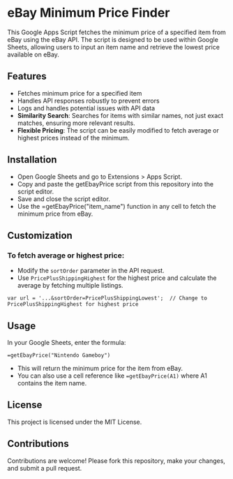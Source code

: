 # eBay Minimum Price Finder
This Google Apps Script fetches the minimum price of a specified item from eBay using the eBay API. The script is designed to be used within Google Sheets, allowing users to input an item name and retrieve the lowest price available on eBay.

## Features
- Fetches minimum price for a specified item
- Handles API responses robustly to prevent errors
- Logs and handles potential issues with API data
- **Similarity Search**: Searches for items with similar names, not just exact matches, ensuring more relevant results.
- **Flexible Pricing**: The script can be easily modified to fetch average or highest prices instead of the minimum.

## Installation
- Open Google Sheets and go to Extensions > Apps Script.
- Copy and paste the getEbayPrice script from this repository into the script editor.
- Save and close the script editor.
- Use the =getEbayPrice("item_name") function in any cell to fetch the minimum price from eBay.

## Customization

### To fetch average or highest price:
- Modify the `sortOrder` parameter in the API request.
- Use `PricePlusShippingHighest` for the highest price and calculate the average by fetching multiple listings.

```
var url = '...&sortOrder=PricePlusShippingLowest';  // Change to PricePlusShippingHighest for highest price
```

## Usage
In your Google Sheets, enter the formula:

```
=getEbayPrice("Nintendo Gameboy")
```

- This will return the minimum price for the item from eBay.
- You can also use a cell reference like `=getEbayPrice(A1)` where A1 contains the item name.

## License
This project is licensed under the MIT License.

## Contributions
Contributions are welcome! Please fork this repository, make your changes, and submit a pull request.
